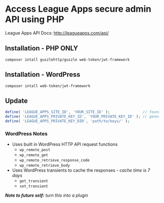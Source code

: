 # Access League Apps secure admin API using PHP

League Apps API Docs: http://leagueapps.com/api/

## Installation - PHP ONLY

```shell
composer intall guzzlehttp/guzzle web-token/jwt-framework
```

## Installation - WordPress

```shell
composer intall web-token/jwt-framework
```

## Update
```php
define( 'LEAGUE_APPS_SITE_ID', 'YOUR_SITE_ID' );               // found in the url of your LA site
define( 'LEAGUE_APPS_PRIVATE_KEY_ID', 'YOUR_PRIVATE_KEY_ID' ); // generated in the LA admin
define( 'LEAGUE_APPS_PRIVATE_KEY_DIR', 'path/to/keys/' );
```

### WordPress Notes

- Uses built in WordPress HTTP API request functions
    - `wp_remote_post`
    - `wp_remote_get`
    - `wp_remote_retrieve_response_code`
    - `wp_remote_retrieve_body`
- Uses WordPress transients to cache the responses - _cache time is 7 days_
    - `get_transient`
    - `set_transient`

_**Note to future self:** turn this into a plugin_
